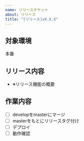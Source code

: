 ```yaml
---
name: リリースチケット
about: リリース
title: "[リリース]vX.X.X"
---
```


## 対象環境
本番

## リリース内容
- ※リリース機能の概要

## 作業内容
- [ ] developをmasterにマージ
- [ ] masterをもとにリリースタグ付け
- [ ] デプロイ
- [ ] 動作確認